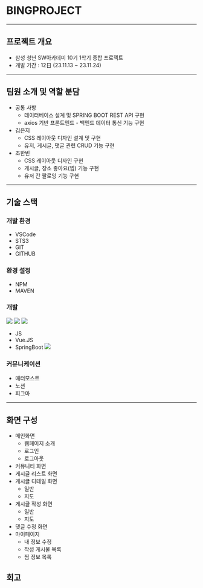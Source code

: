 # BINGPROJECT
---

## 프로젝트 개요

- 삼성 청년 SW아카데미 10기 1학기 종합 프로젝트
- 개발 기간 : 12日 (23.11.13 ~ 23.11.24)
---

## 팀원 소개 및 역할 분담

- 공통 사항
    - 데이터베이스 설계 및 SPRING BOOT REST API 구현
    - axios 기반 프론트엔드 - 백엔드 데이터 통신 기능 구현
- 김은지
    - CSS 레이아웃 디자인 설계 및 구현
    - 유저, 게시글, 댓글 관련 CRUD 기능 구현
- 조한빈
    - CSS 레이아웃 디자인 구현
    - 게시글, 장소 좋아요(찜) 기능 구현
    - 유저 간 팔로잉 기능 구현

---
## 기술 스택

### 개발 환경

- VSCode
- STS3
- GIT
- GITHUB

### 환경 설정

- NPM
- MAVEN

### 개발
  <img src="https://img.shields.io/badge/html5-E34F26?style=for-the-badge&logo=html5&logoColor=white">  <img src="https://img.shields.io/badge/css-1572B6?style=for-the-badge&logo=css3&logoColor=white">   <img src="https://img.shields.io/badge/javascript-F7DF1E?style=for-the-badge&logo=javascript&logoColor=black"> 

- JS
- Vue.JS
- SpringBoot
  <img src="https://img.shields.io/badge/mysql-4479A1?style=for-the-badge&logo=mysql&logoColor=white"> 

### 커뮤니케이션

- 매터모스트
- 노션
- 피그마

---
## 화면 구성

- 메인화면
    - 웹페이지 소개
    - 로그인
    - 로그아웃
- 커뮤니티 화면
- 게시글 리스트 화면
- 게시글 디테일 화면
    - 일반
    - 지도
- 게시글 작성 화면
    - 일반
    - 지도
- 댓글 수정 화면
- 마이페이지
    - 내 정보 수정
    - 작성 게시물 목록
    - 찜 정보 목록

## 회고

